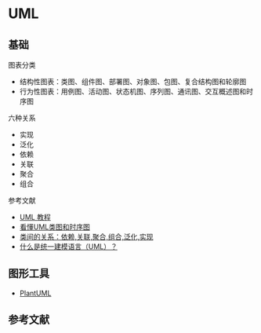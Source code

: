 # UML

## 基础

图表分类

- 结构性图表：类图、组件图、部署图、对象图、包图、复合结构图和轮廓图
- 行为性图表：用例图、活动图、状态机图、序列图、通讯图、交互概述图和时序图

六种关系

- 实现
- 泛化
- 依赖
- 关联
- 聚合
- 组合

参考文献

- [UML 教程](https://www.w3cschool.cn/uml_tutorial/)
- [看懂UML类图和时序图](https://design-patterns.readthedocs.io/zh_CN/latest/read_uml.html)
- [类间的关系：依赖,关联,聚合,组合,泛化,实现](https://seanzhangxy.github.io/blog/2016/06/05/association-vs-dependency-vs-aggregation-vs-composition/)
- [什么是统一建模语言（UML）？](https://www.visual-paradigm.com/cn/guide/uml-unified-modeling-language/what-is-uml/)

## 图形工具

- [PlantUML](https://plantuml.com/zh/)

## 参考文献


